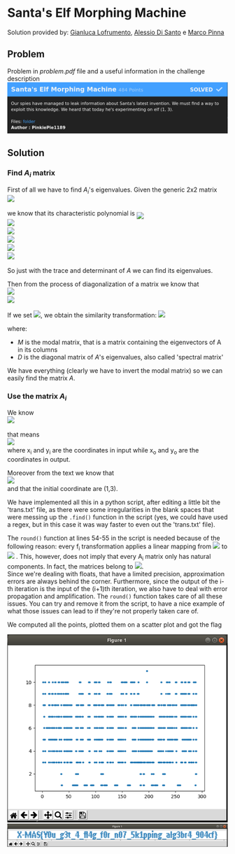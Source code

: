 # Santa's Elf Morphing Machine

Solution provided by: [Gianluca Lofrumento](https://github.com/github.io/glofru), [Alessio Di Santo](https://github.com/github.io/alessiobb3b) e [Marco Pinna](https://github.com/github.io/MPinna)

## Problem
Problem in _problem.pdf_ file and a useful information in the challenge description
<img src="img/screenshots/screenshot1.png" />
## Solution

### Find _A<sub>i</sub>_ matrix
First of all we have to find _A<sub>i</sub>_'s eigenvalues.
Given the generic 2x2 matrix <br/>
<img src="img/latex/latex01.png" style="display: block; margin: 0 auto;" /> <br/>
we know that its characteristic polynomial is
<img src="img/latex/latex02.png" align="middle"/> <br/>
<img src="img/latex/latex03.png" /><br/>
<img src="img/latex/latex04.png" /><br/>
<img src="img/latex/latex05.png" /><br/>
<img src="img/latex/latex06.png" /><br/>
<img src="img/latex/latex07.png" /><br/>

So just with the trace and determinant of _A_ we can find its eigenvalues.

Then from the process of diagonalization of a matrix we know that<br/>
<img src="img/latex/latex08.png" ><br/>
<img src="img/latex/latex09.png" /><br/>

If we set <img src="img/latex/latex10.png"/>, we obtain the similarity transformation:
<img src="img/latex/latex11.png" /><br/>

where:
 - _M_ is the modal matrix, that is a matrix containing the eigenvectors of A in its columns
 - _D_ is the diagonal matrix of _A_'s eigenvalues, also called 'spectral matrix'

We have everything (clearly we have to invert the modal matrix) so we can easily find the matrix _A_.
### Use the matrix _A<sub>i</sub>_
We know<br/>
<img src="img/latex/latex12.png" /><br/>

that means <br>
<img src="img/latex/latex13.png" /><br/>
where x<sub>i</sub> and y<sub>i</sub> are the coordinates in input while x<sub>o</sub> and y<sub>o</sub> are the coordinates in output.

Moreover from the text we know that<br/>
<img src="img/latex/latex14.png" /><br/>
and that the initial coordinate are (1,3).

We have implemented all this in a python script, after editing a little bit the 'trans.txt' file, as there were some irregularities in the blank spaces that were messing up the `.find()` function in the script (yes, we could have used a regex, but in this case it was way faster to even out the 'trans.txt' file).

The `round()` function at lines 54-55 in the script is needed because of the following reason:
every f<sub>i</sub> transformation applies a linear mapping from <img src="img/latex/latex15.png" /> to <img src="img/latex/latex15.png" /> . This, however, does not imply that every A<sub>i</sub> matrix only has natural components. In fact, the matrices belong to <img src="img/latex/latex16.png" />. <br/>
Since we're dealing with floats, that have a limited precision, approximation errors are always behind the corner. Furthermore, since the output of the i-th iteration is the input of the (i+1)th iteration, we also have to deal with error propagation and amplification.
The `round()` function takes care of all these issues.
You can try and remove it from the script, to have a nice example of what those issues can lead to if they're not properly taken care of.

We computed all the points, plotted them on a scatter plot and got the flag

<img src="img/screenshots/screenshot2.png" /> <br>
<img src="img/screenshots/screenshot3.png" />

